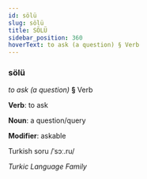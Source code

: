 ```yaml
---
id: sölü
slug: sölü
title: SÖLÜ
sidebar_position: 360
hoverText: to ask (a question) § Verb
---
```


### sölü

*to ask (a question)* **§** Verb

**Verb**: to ask

**Noun**: a question/query

**Modifier**: askable

Turkish soru /ˈsɔː.ru/

*Turkic Language Family*